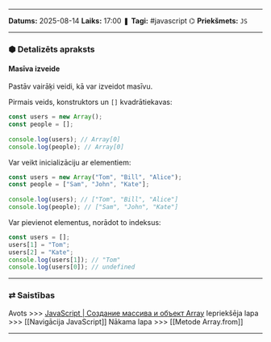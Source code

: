 ___

**Datums:** 2025-08-14
**Laiks:** 17:00
❚ **Tagi:** #javascript 
⌬ **Priekšmets:**  `JS`

---
### ⬢ Detalizēts apraksts
#### Masīva izveide

Pastāv vairāķi veidi, kā var izveidot masīvu.

Pirmais veids, konstruktors un `[]` kvadrātiekavas:

```js
const users = new Array();
const people = [];
 
console.log(users); // Array[0]
console.log(people); // Array[0]
```

Var veikt inicializāciju ar elementiem:

```js
const users = new Array("Tom", "Bill", "Alice");
const people = ["Sam", "John", "Kate"];
 
console.log(users); // ["Tom", "Bill", "Alice"]
console.log(people); // ["Sam", "John", "Kate"]
```

Var pievienot elementus, norādot to indeksus:

```js
const users = [];
users[1] = "Tom";
users[2] = "Kate";
console.log(users[1]); // "Tom"
console.log(users[0]); // undefined
```

---
### ⇄ Saistības

Avots >>> [JavaScript \| Создание массива и объект Array](https://metanit.com/web/javascript/5.3.php)
Iepriekšēja lapa >>> [[Navigācija JavaScript]]
Nākama lapa >>> [[Metode Array.from]]

---